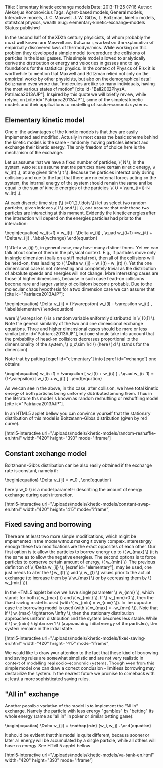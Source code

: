 Title: Elementary kinetic exchange models
Date: 2013-11-25 07:16
Author: Aleksejus Kononovicius
Tags: Agent-based models, General models, Interactive models, J. C. Maxwell, J. W. Gibbs, L. Boltzman, kinetic models, statistical physics, wealth
Slug: elementary-kinetic-exchange-models
Status: published

In the second half of
the XIXth century physicists, of whom probably the most well known are
Maxwell and Boltzman, worked on the explanation of empirically
discovered laws of thermodynamics. While working on this problem they
developed a simple model to reproduce the collisions of particles in the
ideal gasses. This simple model allowed to analytically derive the
distribution of energy and velocities in gasses and to lay foundations
for the statistical physics. In the context of Physics of Risk it is
worthwhile to mention that Maxwell and Boltzman relied not only on the
empirical works by other physicists, but also on the demographical data!
Boltzmann even wrote that "molecules are like so many individuals,
having the most various states of motion" \[cite id="Ball2002PhysA,
Patriarca2013AJP"\]. Inspired by this quote we will briefly review,
while relying on \[cite id="Patriarca2013AJP"\], some of the simplest
kinetic models and their applications to modelling of socio-economic
systems.<!--more-->

Elementary kinetic model
------------------------

One of the advantages of the kinetic models is that they are easily
implemented and modified. Actually in most cases the basic scheme behind
the kinetic models is the same - randomly moving particles interact and
exchange their kinetic energy. The only freedom of choice here is the
mechanism of the exchange.

Let us assume that we have a fixed number of particles, \\\(  N \\\), in
the system. Also let us assume that the particles have certain kinetic
energy, \\\(  w\_i(t) \\\), at any given time \\\(  t \\\). Because the
particles interact only during collisions and due to the fact that there
are no external forces acting on the system, the internal energy of the
system should remain the same and be equal to the sum of kinetic
energies of the particles, \\\(  U = \sum\_{i=1}^N w\_i(t) \\\).

At each discrete time step (\\\(  t=0,1,2,\ldots \\\)) let us select two
random particles, given indexes \\\(  i \\\) and \\\(  j \\\), and assume
that only these two particles are interacting at this moment. Evidently
the kinetic energies after the interaction will depend on the energies
particles had prior to the interaction:


\begin{equation}
 w\_i(t+1) = w\_i(t) - \Delta w\_{ij} , \quad w\_j(t+1) =w\_j(t) + \Delta w\_{ij} . \label{wchange}
\end{equation}


\\\(  \Delta w\_{ij} \\\), in general case, may have many distinct
forms. Yet we can talk about some of them in the physical context. E.g.,
if particles move only in single dimension (balls on a stiff metal rod),
then all of the collisions will be head-on, thus leading to \\\( \Delta w\_{ij} = w\_i(t) - w\_j(t) \\\). Yet the one dimensional case is
not interesting and completely trivial as the distribution of absolute
speeds and energies will not change. More interesting cases are those of
higher dimensions, because in such case head-on collisions become rare
and larger variety of collisions become probable. Due to the molecular
chaos hypothesis for a two dimension case we can assume that \[cite
id="Patriarca2013AJP"\]:


\begin{equation}
 \Delta w\_{ij} = (1-\varepsilon) w\_i(t) - \varepsilon w\_j(t) , \label{elementary}
\end{equation}


were \\\(  \varepsilon \\\) is a random variable uniformly distributed
in \\\(  \[0,1\] \\\). Note the general similarity of the two and one
dimensional exchange equations. Three and higher dimensional cases
should be more or less similar \[cite id="Patriarca2013AJP"\], but one
should take into account that the probability of head-on collisions
decreases proportional to the dimensionality of the system, \\\(  p\_c\sim 1/d \\\) (here \\\(  d \\\) stands for the dimension).

Note that by putting \[eqref id="elementary"\] into \[eqref
id="wchange"\] one obtains


\begin{equation}
 w\_i(t+1) = \varepsilon \[ w\_i(t) + w\_j(t) \] , \quad w\_j(t+1) = (1-\varepsilon) \[ w\_i(t) + w\_j(t) \] . 
\end{equation}


As we can see in the above, in this case, after collision, we have total
kinetic energy of both particles being uniformly distributed among them.
Thus in the literature this model is known as random reshuffling or
reshuffling model \[cite id="Patriarca2013AJP"\].

In an HTML5 applet bellow you can convince yourself that the stationary
distribution of this model is Boltzmann-Gibbs distribution (given by red
curve).

[html5-interactive
url="/uploads/models/kinetic-models/random-reshuffle-en.html"
width="420" height="390" mode="iframe"]

Constant exchange model
-----------------------

Boltzmann-Gibbs distribution can be also easily obtained if the exchange
rate is constant, namely if:


\begin{equation}
 \Delta w\_{ij} = w\_0 , 
\end{equation}


here \\\(  w\_0 \\\) is a model parameter describing the amount of energy
exchange during each interaction.

[html5-interactive
url="/uploads/models/kinetic-models/constant-swap-en.html"
width="420" height="415" mode="iframe"]

Fixed saving and borrowing
--------------------------

There are at least two more simple modifications, which might be
implemented in the model without making it overly complex. Interestingly
enough these two modifications are the exact opposites of each other.
Our first option is to allow the particles to borrow energy up to
\\\(  w\_{max} \\\) (it is the same as to allow the negative energies).
The second options is to force particles to conserve certain amount of
energy, \\\(  w\_{min} \\\). The previous definition of \\\(  \Delta w\_{ij} \\\), \[eqref id="elementary"\], may be used, one just needs to
alter the \\\(  w\_i(t) \\\) and \\\(  w\_j(t) \\\) values prior to the
actual exchange (to increase them by \\\(  w\_{max} \\\) or by decreasing
them by \\\(  w\_{min} \\\)).

In the HTML5 applet bellow we have single parameter \\\(  w\_{mm} \\\),
which stands for both \\\(  w\_{max} \\\) and \\\(  w\_{min} \\\). If
\\\(  w\_{mm}&gt;0 \\\), then the fixed saving model is used (with
\\\(  w\_{min} = w\_{mm} \\\)). In the opposite case the borrowing model
is used (with \\\(  w\_{max} = -w\_{mm} \\\)). Note that if \\\( w\_{max} \rightarrow \infty \\\), then the stationary distribution
approaches uniform distribution and the system becomes less stable.
While if \\\(  w\_{min} \rightarrow 1 \\\) (approaching initial energy
of the particles), the system remains in the initial state.

[html5-interactive
url="/uploads/models/kinetic-models/fixed-saving-en.html"
width="420" height="415" mode="iframe"]

We would like to draw your attention to the fact that these kind of
borrowing and saving rules are somewhat simplistic and are not very
realistic in context of modelling real socio-economic systems. Though
even from this simple model one can draw a correct conclusion -
limitless borrowing may destabilize the system. In the nearest future we
promise to comeback with at least a more sophisticated saving rules.

"All in" exchange
-----------------

Another possible variation of the model is to implement the "All in"
exchange. Namely the particle with less energy "gambles" by "betting"
its whole energy (same as "all in" in poker or similar betting game):


\begin{equation}
 \Delta w\_{ij} = \mathop{min} (w\_i, w\_j) . 
\end{equation}


It should be evident that this model is quite different, because sooner
or later all energy will be accumulated by a single particle, while all
others will have no energy. See HTML5 applet bellow.

[html5-interactive
url="/uploads/models/kinetic-models/va-bank-en.html"
width="420" height="390" mode="iframe"]
